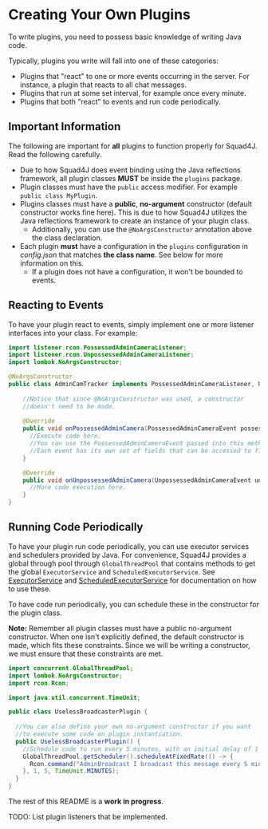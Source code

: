 # Creating Your Own Plugins

To write plugins, you need to possess basic knowledge of writing Java code.

Typically, plugins you write will fall into one of these categories:

- Plugins that "react" to one or more events occurring in the server. For instance, a plugin that reacts to all chat messages.
- Plugins that run at some set interval, for example once every minute.
- Plugins that both "react" to events and run code periodically.

## Important Information
The following are important for **all** plugins to function properly for Squad4J. Read the following carefully.

- Due to how Squad4J does event binding using the Java reflections framework, all plugin classes **MUST** be inside the `plugins` package. 
- Plugin classes must have the `public` access modifier. For example `public class MyPlugin`.
- Plugins classes must have a **public**, **no-argument** constructor (default constructor works fine here). This is due to how Squad4J utilizes the Java reflections framework to create an instance of your plugin class.
  - Additionally, you can use the `@NoArgsConstructor` annotation above the class declaration.
- Each plugin **must** have a configuration in the `plugins` configuration in *config.json* that matches **the class name**. See below for more information on this.
  - If a plugin does not have a configuration, it won't be bounded to events.

## Reacting to Events
To have your plugin react to events, simply implement one or more listener interfaces into your class. For example:

```java
import listener.rcon.PossessedAdminCameraListener;
import listener.rcon.UnpossessedAdminCameraListener;
import lombok.NoArgsConstructor;

@NoArgsConstructor
public class AdminCamTracker implements PossessedAdminCameraListener, UnpossessedAdminCameraListener {
    
    //Notice that since @NoArgsConstructor was used, a constructor
    //doesn't need to be made.
    
    @Override
    public void onPossessedAdminCamera(PossessedAdminCameraEvent possessedAdminCameraEvent) {
      //Execute code here.
      //You can use the PossessedAdminCameraEvent passed into this method for details of the event.
      //Each event has its own set of fields that can be accessed to figure out details of the event.
    }

    @Override
    public void onUnpossessedAdminCamera(UnpossessedAdminCameraEvent unpossessedAdminCameraEvent) {
      //More code execution here.
    }
}
```

## Running Code Periodically
To have your plugin run code periodically, you can use executor services and schedulers provided by Java. For convenience,
Squad4J provides a global through pool through `GlobalThreadPool` that contains methods to get the global `ExecutorService` 
and `ScheduledExecutorService`. See [ExecutorService](https://docs.oracle.com/javase/8/docs/api/java/util/concurrent/ExecutorService.html) and 
[ScheduledExecutorService](https://docs.oracle.com/javase/7/docs/api/java/util/concurrent/ScheduledExecutorService.html) for
documentation on how to use these.

To have code run periodically, you can schedule these in the constructor for the plugin class. 

**Note:** Remember all plugin classes must have a public no-argument constructor. When one isn't explicitly defined,
the default constructor is made, which fits these constraints. Since we will be writing a constructor, we must ensure that
these constraints are met.

```java
import concurrent.GlobalThreadPool;
import lombok.NoArgsConstructor;
import rcon.Rcon;

import java.util.concurrent.TimeUnit;

public class UselessBroadcasterPlugin {
    
  //You can also define your own no-argument constructor if you want
  //to execute some code on plugin instantiation.
  public UselessBroadcasterPlugin() {
    //Schedule code to run every 5 minutes, with an initial delay of 1 minute.
    GlobalThreadPool.getScheduler().scheduleAtFixedRate(() -> {
      Rcon.command("AdminBroadcast I broadcast this message every 5 minutes.");
    }, 1, 5, TimeUnit.MINUTES);
  }
}
```

The rest of this README is a **work in progress**.

TODO: List plugin listeners that be implemented.